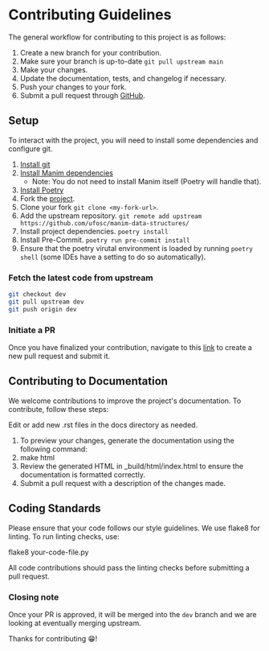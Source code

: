 # Contributing Guidelines
The general workflow for contributing to this project is as follows:
1. Create a new branch for your contribution.
2. Make sure your branch is up-to-date `git pull upstream main`
3. Make your changes.
4. Update the documentation, tests, and changelog if necessary.
5. Push your changes to your fork.
6. Submit a pull request through [GitHub](https://github.com/ufosc/manim-data-structures/pulls).

## Setup
To interact with the project, you will need to install some dependencies and configure git.

1. [Install git](https://git-scm.com/)
2. [Install Manim dependencies](https://docs.manim.community/en/stable/installation.html#installing-manim-locally)
   - Note: You do not need to install Manim itself (Poetry will handle that).
3. [Install Poetry](https://python-poetry.org/docs/)
4. Fork the [project](https://github.com/ufosc/manim-data-structures).
5. Clone your fork `git clone <my-fork-url>`.
6. Add the upstream repository. `git remote add upstream https://github.com/ufosc/manim-data-structures/`
7. Install project dependencies. `poetry install`
8. Install Pre-Commit. `poetry run pre-commit install`
9. Ensure that the poetry virutal environment is loaded by running `poetry shell` (some IDEs have a setting to do so automatically).

### Fetch the latest code from upstream
```bash
git checkout dev
git pull upstream dev
git push origin dev
```

### Initiate a PR
Once you have finalized your contribution, navigate to this [link](https://github.com/ufosc/manim-data-structures/pulls) to create a new pull request and submit it.

## Contributing to Documentation
We welcome contributions to improve the project's documentation. To contribute, follow these steps:

Edit or add new .rst files in the docs directory as needed.
   1. To preview your changes, generate the documentation using the following command:
   2. make html
   3. Review the generated HTML in _build/html/index.html to ensure the documentation is
      formatted correctly.
   4. Submit a pull request with a description of the changes made.

## Coding Standards
Please ensure that your code follows our style guidelines. We use flake8 for linting. To run linting checks, use:

flake8 your-code-file.py

All code contributions should pass the linting checks before submitting a pull request.

### Closing note
Once your PR is approved, it will be merged into the `dev` branch and we are looking at eventually merging upstream.

Thanks for contributing 😁!
